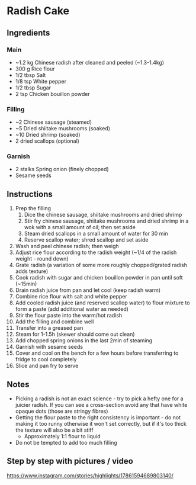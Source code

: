 # Radish Cake

## Ingredients

### Main

- ~1.2 kg Chinese radish after cleaned and peeled (~1.3-1.4kg)
- 300 g Rice flour
- 1/2 tbsp Salt
- 1/8 tsp White pepper
- 1/2 tbsp Sugar
- 2 tsp Chicken bouillon powder

### Filling

- ~2 Chinese sausage (steamed)
- ~5 Dried shiitake mushrooms (soaked)
- ~10 Dried shrimp (soaked)
- 2 dried scallops (optional)

### Garnish

- 2 stalks Spring onion (finely chopped)
- Sesame seeds

## Instructions

1. Prep the filling
   1. Dice the chinese sausage, shiitake mushrooms and dried shrimp
   2. Stir fry chinese sausage, shiitake mushrooms and dried shrimp in a wok with a small amount of oil; then set aside
   3. Steam dried scallops in a small amount of water for 30 min
   4. Reserve scallop water; shred scallop and set aside
2. Wash and peel chinese radish; then weigh
3. Adjust rice flour according to the radish weight (~1/4 of the radish weight - round down)
4. Grate radish (a variation of some more roughly chopped/grated radish adds texture)
5. Cook radish with sugar and chicken bouillon powder in pan until soft (~15min)
6. Drain radish juice from pan and let cool (keep radish warm)
7. Combine rice flour with salt and white pepper
8. Add cooled radish juice (and reserved scallop water) to flour mixture to form a paste (add additional water as needed)
9. Stir the flour paste into the warm/hot radish
10. Add the filling and combine well
11. Transfer into a greased pan
12. Steam for 1-1.5h (skewer should come out clean)
13. Add chopped spring onions in the last 2min of steaming
14. Garnish with sesame seeds
15. Cover and cool on the bench for a few hours before transferring to fridge to cool completely
16. Slice and pan fry to serve

## Notes

- Picking a radish is not an exact science - try to pick a hefty one for a juicier radish. If you can see a cross-section avoid any that have white opaque dots (those are stringy fibres)
- Getting the flour paste to the right consistency is important - do not making it too runny otherwise it won't set correctly, but if it's too thick the texture will also be a bit stiff
  - Approximately 1:1 flour to liquid
- Do not be tempted to add too much filling

## Step by step with pictures / video

https://www.instagram.com/stories/highlights/17861594689803140/
